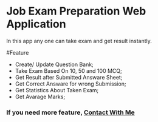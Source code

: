 # Job Exam Preparation Web Application

In this app any one can take exam and get result instantly.

#Feature

- Create/ Update Question Bank;
- Take Exam Based On 10, 50 and 100 MCQ;
- Get Result after Submitted Answare Sheet;
- Get Correct Answare for wrong Submission;
- Get Statistics About Taken Exam;
- Get Avarage Marks;


### If you need more feature, <a href="mailto:dev.kabir01@gmail.com">Contact With Me</a>